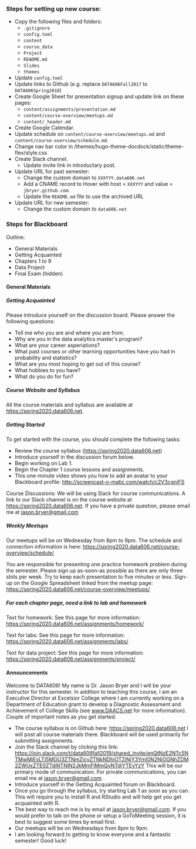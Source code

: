 ### Steps for setting up new course:

* Copy the following files and folders:
	* `.gitignore`
	* `config.toml`
	* `content`
	* `course_data`
	* `Project`
	* `README.md`
	* `Slides`
	* `themes`
* Update `config.toml`
* Update links to Github (e.g. replace `DATA606Fall2017` to `DATA606Spring2018`)
* Create Google Sheet for presentation signup and update link on these pages:
	* `content/assignments/presentation.md`
	* `content/course-overview/meetups.md`
	* `content/_header.md`
* Create Google Calendar.
* Update schedule on `content/course-overview/meetups.md` and `content/course-overview/schedule.md`.
* Change nav bar color in /themes/hugo-theme-docdock/static/theme-flex/style.css
* Create Slack channel.
	* Update invite link in introductary post.
* Update URL for past semester:
	* Change the custom domain to `XXXYYY.data606.net`
	* Add a CNAME record to Hover with host = `XXXYYY` and value = `jbryer.github.com`.
	* Update the `README.md` file to use the archived URL
* Update URL for new semester:
	* Change the custom domain to `data606.net`


### Steps for Blackboard

Outline:

* General Materials
* Getting Acquainted
* Chapters 1 to 9
* Data Project
* Final Exam (hidden)

#### General Materials

##### Getting Acquainted

Please introduce yourself on the discussion board. Please answer the following questions:

* Tell me who you are and where you are from.
* Why are you in the data analytics master's program?
* What are your career asperiations?
* What past courses or other learning opportunities have you had in probability and statistics?
* What are you most hoping to get out of this course?
* What hobbies to you have?
* What do you do for fun?

##### Course Website and Syllabus

All the course materials and syllabus are available at https://spring2020.data606.net.


##### Getting Started

To get started with the course, you should complete the following tasks:

* Review the course syllabus (https://spring2020.data606.net)
* Introduce yourself in the discussion forum below.
* Begin working on Lab 1.
* Begin the Chapter 1 course lessons and assignments.
* This one-minute video shows you how to add an avatar to your Blackboard profile: http://screencast-o-matic.com/watch/c2V3cgniFS

Course Discussions: We will be using Slack for course communications. A link to our Slack channel is on the course website at https://spring2020.data606.net. If you have a private question, please email me at jason.bryer@gmail.com

##### Weekly Meetups

Our meetups will be on Wednesday from 8pm to 9pm. The schedule and connection information is here: https://spring2020.data606.net/course-overview/schedule/

You are responsible for presenting one practice homework problem during the semester. Please sign up as-soon-as possible as there are only three slots per week. Try to keep each presentation to five minutes or less. Sign-up on the Google Spreadsheet linked from the meetup page: https://spring2020.data606.net/course-overview/meetups/


##### For each chapter page, need a link to lab and homework

Text for homework: 
See this page for more information: https://spring2020.data606.net/assignments/homework/

Text for labs: 
See this page for more information: https://spring2020.data606.net/assignments/labs/

Text for data project:
See this page for more information: https://spring2020.data606.net/assignments/project/

#### Announcements

Welcome to DATA606! My name is Dr. Jason Bryer and I will be your instructor for this semester. In addition to teaching this course, I am an Executive Director at Excelsior College where I am currently working on a Department of Education grant to develop a Diagnostic Assessment and Achievement of College Skills (see www.DAACS.net for more information). Couple of important notes as you get started:

* The course syllabus is on Github here: https://spring2020.data606.net I will post all course materials there. Blackboard will be used primarily for submitting assignments.
* Join the Slack channel by clicking this link: https://join.slack.com/t/data606fall2019/shared_invite/enQtNzE2NTc5NTMwMjExLTI5MGU3ZTNmZjcyZTNkNDhiOTZiNjY3YmI0N2NjOGNhZDM2ZWUxZTE0ZTdiNTNlN2JkMmFlMmQyNTdjYTEyYzY This will be our primary mode of communication. For private communications, you can email me at jason.bryer@gmail.com.
* Introduce yourself in the Getting Acquainted forum on Blackboard.
* Once you go through the syllabus, try starting Lab 1 as soon as you can. This will require you to install R and RStudio and will help get you get acquainted with R.
* The best way to reach me is by email at jason.bryer@gmail.com. If you would prefer to talk on the phone or setup a GoToMeeting session, it is best to suggest some times by email first.
* Our meetups will be on Wednesdays from 8pm to 9pm.
* I am looking forward to getting to know everyone and a fantastic semester! Good luck!



